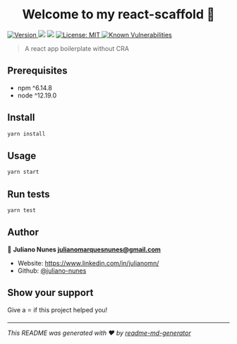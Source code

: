 <h1 align="center">Welcome to my react-scaffold 👋</h1>
<p>
  <a href="https://www.npmjs.com/package/react-scaffold" target="_blank">
    <img alt="Version" src="https://img.shields.io/npm/v/react-scaffold.svg">
  </a>
  <img src="https://img.shields.io/badge/npm-%5E6.14.8-blue.svg" />
  <img src="https://img.shields.io/badge/node-%5E12.19.0-blue.svg" />
  <a href="#" target="_blank">
    <img alt="License: MIT" src="https://img.shields.io/badge/License-MIT-yellow.svg" />
  </a>
  <a href="https://snyk.io/test/github/juliano-nunes/react-scaffold" target="_blank">
    <img alt="Known Vulnerabilities" src="https://snyk.io/test/github/juliano-nunes/react-scaffold/badge.svg" />
  </a>
</p>


> A react app boilerplate without CRA

## Prerequisites

- npm ^6.14.8
- node ^12.19.0

## Install

```sh
yarn install
```

## Usage

```sh
yarn start
```

## Run tests

```sh
yarn test
```

## Author

👤 **Juliano Nunes <julianomarquesnunes@gmail.com>**

* Website: https://www.linkedin.com/in/julianomn/ 
* Github: [@juliano-nunes](https://github.com/juliano-nunes)

## Show your support

Give a ⭐️ if this project helped you!

***
_This README was generated with ❤️ by [readme-md-generator](https://github.com/kefranabg/readme-md-generator)_
